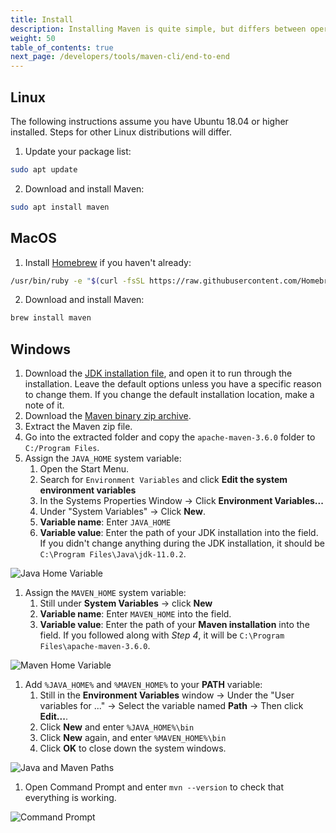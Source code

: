 ```yaml
---
title: Install
description: Installing Maven is quite simple, but differs between operating systems. If these instructions don't work for you check out the Apache Maven website to see detailed instructions for specific operating systems.
weight: 50
table_of_contents: true
next_page: /developers/tools/maven-cli/end-to-end
---
```


## Linux

The following instructions assume you have Ubuntu 18.04 or higher installed. Steps for other Linux distributions will differ.

1. Update your package list:

```bash
sudo apt update
```

2. Download and install Maven:

```bash
sudo apt install maven
```

## MacOS

1. Install [Homebrew](https://brew.sh/) if you haven't already:

```bash
/usr/bin/ruby -e "$(curl -fsSL https://raw.githubusercontent.com/Homebrew/install/master/install)"
```

2. Download and install Maven:

```bash
brew install maven
```

## Windows

1. Download the [JDK installation file](https://www.oracle.com/technetwork/java/javase/downloads/jdk11-downloads-5066655.html), and open it to run through the installation. Leave the default options unless you have a specific reason to change them. If you change the default installation location, make a note of it.
2. Download the [Maven binary zip archive](http://apache.mirror.colo-serv.net/maven/maven-3/3.6.0/binaries/apache-maven-3.6.0-bin.zip).
3. Extract the Maven zip file.
4. Go into the extracted folder and copy the `apache-maven-3.6.0` folder to `C:/Program Files`.
5. Assign the `JAVA_HOME` system variable:
   1. Open the Start Menu.
   2. Search for `Environment Variables` and click **Edit the system environment variables**
   3. In the Systems Properties Window → Click **Environment Variables...**
   4. Under "System Variables" →  Click **New**.
   5. **Variable name**: Enter `JAVA_HOME`
   6. **Variable value**: Enter the path of your JDK installation into the field. If you didn't change anything during the JDK installation, it should be `C:\Program Files\Java\jdk-11.0.2`.

![Java Home Variable](https://raw.githubusercontent.com/aionnetwork/docs/master/developers/tools/maven-cli/images/java-home-variable.jpg)

1. Assign the `MAVEN_HOME` system variable:
   1. Still under **System Variables** → click **New**
   2. **Variable name**: Enter `MAVEN_HOME` into the field.
   3. **Variable value**: Enter the path of your **Maven installation** into the field. If you followed along with _Step 4_, it will be `C:\Program Files\apache-maven-3.6.0`.

![Maven Home Variable](https://raw.githubusercontent.com/aionnetwork/docs/master/developers/tools/maven-cli/images/maven-home-variable.jpg)

1. Add `%JAVA_HOME%` and `%MAVEN_HOME%` to your **PATH** variable:
   1. Still in the **Environment Variables** window → Under the "User variables for ..." → Select the variable named **Path** → Then click **Edit...**.
   2. Click **New** and enter `%JAVA_HOME%\bin`
   3. Click **New** again, and enter `%MAVEN_HOME%\bin`
   4. Click **OK** to close down the system windows.

![Java and Maven Paths](https://raw.githubusercontent.com/aionnetwork/docs/master/developers/tools/maven-cli/images/java-and-maven-paths.jpg)

1. Open Command Prompt and enter `mvn --version` to check that everything is working.

![Command Prompt](https://raw.githubusercontent.com/aionnetwork/docs/master/developers/tools/maven-cli/images/command-prompt.jpg)
